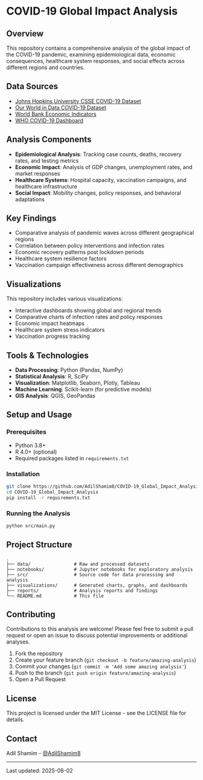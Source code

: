 # COVID-19 Global Impact Analysis

## Overview
This repository contains a comprehensive analysis of the global impact of the COVID-19 pandemic, examining epidemiological data, economic consequences, healthcare system responses, and social effects across different regions and countries.

## Data Sources
- [Johns Hopkins University CSSE COVID-19 Dataset](https://github.com/CSSEGISandData/COVID-19)
- [Our World in Data COVID-19 Dataset](https://github.com/owid/covid-19-data)
- [World Bank Economic Indicators](https://data.worldbank.org/)
- [WHO COVID-19 Dashboard](https://covid19.who.int/)

## Analysis Components
- **Epidemiological Analysis**: Tracking case counts, deaths, recovery rates, and testing metrics
- **Economic Impact**: Analysis of GDP changes, unemployment rates, and market responses
- **Healthcare Systems**: Hospital capacity, vaccination campaigns, and healthcare infrastructure
- **Social Impact**: Mobility changes, policy responses, and behavioral adaptations

## Key Findings
- Comparative analysis of pandemic waves across different geographical regions
- Correlation between policy interventions and infection rates
- Economic recovery patterns post lockdown periods
- Healthcare system resilience factors
- Vaccination campaign effectiveness across different demographics

## Visualizations
This repository includes various visualizations:
- Interactive dashboards showing global and regional trends
- Comparative charts of infection rates and policy responses
- Economic impact heatmaps
- Healthcare system stress indicators
- Vaccination progress tracking

## Tools & Technologies
- **Data Processing**: Python (Pandas, NumPy)
- **Statistical Analysis**: R, SciPy
- **Visualization**: Matplotlib, Seaborn, Plotly, Tableau
- **Machine Learning**: Scikit-learn (for predictive models)
- **GIS Analysis**: QGIS, GeoPandas

## Setup and Usage

### Prerequisites
- Python 3.8+
- R 4.0+ (optional)
- Required packages listed in `requirements.txt`

### Installation
```bash
git clone https://github.com/AdilShamim8/COVID-19_Global_Impact_Analysis.git
cd COVID-19_Global_Impact_Analysis
pip install -r requirements.txt
```

### Running the Analysis
```bash
python src/main.py
```

## Project Structure
```
.
├── data/                # Raw and processed datasets
├── notebooks/           # Jupyter notebooks for exploratory analysis
├── src/                 # Source code for data processing and analysis
├── visualizations/      # Generated charts, graphs, and dashboards
├── reports/             # Analysis reports and findings
└── README.md            # This file
```

## Contributing
Contributions to this analysis are welcome! Please feel free to submit a pull request or open an issue to discuss potential improvements or additional analyses.

1. Fork the repository
2. Create your feature branch (`git checkout -b feature/amazing-analysis`)
3. Commit your changes (`git commit -m 'Add some amazing analysis'`)
4. Push to the branch (`git push origin feature/amazing-analysis`)
5. Open a Pull Request

## License
This project is licensed under the MIT License - see the LICENSE file for details.

## Contact
Adil Shamim - [@AdilShamim8](https://github.com/AdilShamim8)

---

Last updated: 2025-08-02
